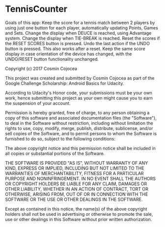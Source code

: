 # TennisCounter

Goals of this app:
Keep the score for a tennis match between 2 players by using just one button for each player, automatically updating Points, Games and Sets.
Change the display when DEUCE is reached, using Advantage system.
Change the display when TIE-BREAK is reached.
Reset the scores if the RESET SCORES button is pressed.
Undo the last action if the UNDO button is pressed. This also works after a reset.
Keep the same score display in case orientation of the device has changed, with the UNDO/RESET button functionality unchanged.

Copyright (c) 2017 Cosmin Cojocea

This project was created and submitted by Cosmin Cojocea as part of the Google Challenge Scholarship: Android Basics for Udacity.

According to Udacity's Honor code, your submissions must be your own work, hence submitting this project as your own might cause you to earn the suspension of your account.

Permission is hereby granted, free of charge, to any person obtaining a copy of this software and associated documentation files (the "Software"), to deal in the Software without restriction, including without limitation the rights to use, copy, modify, merge, publish, distribute, sublicense, and/or sell copies of the Software, and to permit persons to whom the Software is furnished to do so, subject to the following conditions:

The above copyright notice and this permission notice shall be included in all copies or substantial portions of the Software.

THE SOFTWARE IS PROVIDED "AS IS", WITHOUT WARRANTY OF ANY KIND, EXPRESS OR IMPLIED, INCLUDING BUT NOT LIMITED TO THE WARRANTIES OF MERCHANTABILITY, FITNESS FOR A PARTICULAR PURPOSE AND NONINFRINGEMENT. IN NO EVENT SHALL THE AUTHORS OR COPYRIGHT HOLDERS BE LIABLE FOR ANY CLAIM, DAMAGES OR OTHER LIABILITY, WHETHER IN AN ACTION OF CONTRACT, TORT OR OTHERWISE, ARISING FROM, OUT OF OR IN CONNECTION WITH THE SOFTWARE OR THE USE OR OTHER DEALINGS IN THE
SOFTWARE.

Except as contained in this notice, the name(s) of the above copyright holders shall not be used in advertising or otherwise to promote the sale, use or other dealings in this Software without prior written authorization.

